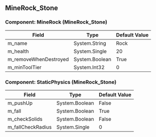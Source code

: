 ## MineRock_Stone

### Component: MineRock (MineRock_Stone)

|Field|Type|Default Value|
|---|---|---|
|m_name|System.String|Rock|
|m_health|System.Single|20|
|m_removeWhenDestroyed|System.Boolean|True|
|m_minToolTier|System.Int32|0|

### Component: StaticPhysics (MineRock_Stone)

|Field|Type|Default Value|
|---|---|---|
|m_pushUp|System.Boolean|False|
|m_fall|System.Boolean|True|
|m_checkSolids|System.Boolean|False|
|m_fallCheckRadius|System.Single|0|

